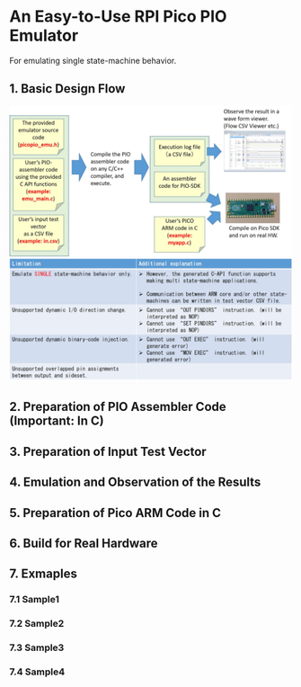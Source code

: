 # An Easy-to-Use RPI Pico PIO Emulator

For emulating single state-machine behavior.

## 1. Basic Design Flow

<img src="basic_flow.jpg" width="640x480">

<img src="limitations.jpg" width="640x480">

## 2. Preparation of PIO Assembler Code (Important: In C)

## 3. Preparation of Input Test Vector

## 4. Emulation and Observation of the Results

## 5. Preparation of Pico ARM Code in C

## 6. Build for Real Hardware

## 7. Exmaples
### 7.1 Sample1
### 7.2 Sample2
### 7.3 Sample3
### 7.4 Sample4

